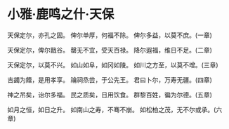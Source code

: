 # 小雅·鹿鸣之什·天保

天保定尔，亦孔之固。
俾尔单厚，何福不除。
俾尔多益，以莫不庶。(一章)

天保定尔，俾尔戬谷。
罄无不宜，受天百禄。
降尔遐福，维日不足。(二章)

天保定尔，以莫不兴。
如山如阜，如冈如陵。
如川之方至，以莫不增。(三章)

吉蠲为饎，是用孝享。
禴祠烝尝，于公先王。
君曰卜尔，万寿无疆。(四章)

神之吊矣，诒尔多福。
民之质矣，日用饮食。
群黎百姓，徧为尔德。(五章)

如月之恒，如日之升。
如南山之寿，不骞不崩。
如松柏之茂，无不尔或承。(六章)

